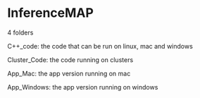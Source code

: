 # InferenceMAP

4 folders

C++_code: the code that can be run on linux, mac and windows

Cluster_Code: the code running on clusters

App_Mac: the app version running on mac

App_Windows: the app version running on windows






